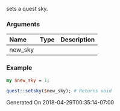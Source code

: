 sets a quest sky.
### Arguments
**Name**|**Type**|**Description**
:---|:---|:---
new_sky||

### Example

```perl
my $new_sky = 1;

quest::setsky($new_sky); # Returns void
```


Generated On 2018-04-29T00:35:14-07:00